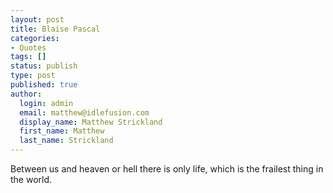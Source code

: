```yaml
---
layout: post
title: Blaise Pascal
categories:
- Quotes
tags: []
status: publish
type: post
published: true
author:
  login: admin
  email: matthew@idlefusion.com
  display_name: Matthew Strickland
  first_name: Matthew
  last_name: Strickland
---
```

Between us and heaven or hell there is only life, which is the frailest thing in the world.
